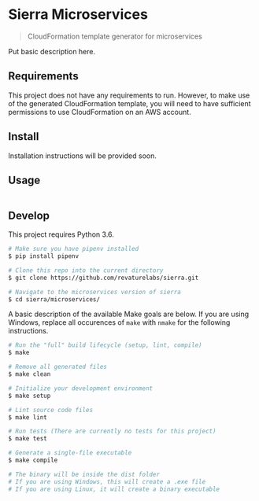 # Sierra Microservices

> CloudFormation template generator for microservices

Put basic description here.

## Requirements

This project does not have any requirements to run. However, to make use of the generated CloudFormation template, you will need to have sufficient permissions to use CloudFormation on an AWS account.

## Install

Installation instructions will be provided soon.

## Usage

```bash
```

## Develop

This project requires Python 3.6.

```bash
# Make sure you have pipenv installed
$ pip install pipenv

# Clone this repo into the current directory
$ git clone https://github.com/revaturelabs/sierra.git

# Navigate to the microservices version of sierra
$ cd sierra/microservices/
```

A basic description of the available Make goals are below. If you are using Windows, replace all occurences of `make` with `nmake` for the following instructions.

```bash
# Run the "full" build lifecycle (setup, lint, compile)
$ make

# Remove all generated files
$ make clean

# Initialize your development environment
$ make setup

# Lint source code files
$ make lint

# Run tests (There are currently no tests for this project)
$ make test

# Generate a single-file executable
$ make compile

# The binary will be inside the dist folder
# If you are using Windows, this will create a .exe file
# If you are using Linux, it will create a binary executable
```

